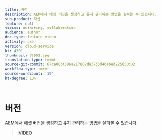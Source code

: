```yaml
---
title: 버전
description: AEM에서 에셋 버전을 생성하고 유지 관리하는 방법을 살펴볼 수 있습니다.
sub-product: 자산
feature: null
topics: authoring, collaboration
audience: author
doc-type: feature video
activity: use
version: cloud-service
kt: 4301
thumbnail: 32052.jpg
translation-type: tm+mt
source-git-commit: 67ca08bf386a217807da3755d46abed225050d02
workflow-type: tm+mt
source-wordcount: '19'
ht-degree: 10%

---
```



# 버전

AEM에서 에셋 버전을 생성하고 유지 관리하는 방법을 살펴볼 수 있습니다.

>[!VIDEO](https://video.tv.adobe.com/v/32052/?quality=12&learn=on&hidetitle=true)